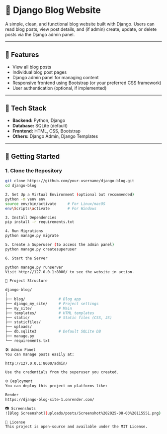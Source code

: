 # 📝 Django Blog Website

A simple, clean, and functional blog website built with Django. Users can read blog posts, view post details, and (if admin) create, update, or delete posts via the Django admin panel.

---

## 📌 Features

- View all blog posts
- Individual blog post pages
- Django admin panel for managing content
- Responsive frontend using Bootstrap (or your preferred CSS framework)
- User authentication (optional, if implemented)

---

## 🔧 Tech Stack

- **Backend:** Python, Django
- **Database:** SQLite (default)
- **Frontend:** HTML, CSS, Bootstrap
- **Others:** Django Admin, Django Templates

---

## 🚀 Getting Started

### 1. Clone the Repository

```bash
git clone https://github.com/your-username/django-blog.git
cd django-blog

2. Set Up a Virtual Environment (optional but recommended)
python -m venv env
source env/bin/activate     # For Linux/macOS
env\Scripts\activate        # For Windows

3. Install Dependencies
pip install -r requirements.txt

4. Run Migrations
python manage.py migrate

5. Create a Superuser (to access the admin panel)
python manage.py createsuperuser

6. Start the Server

python manage.py runserver
Visit http://127.0.0.1:8000/ to see the website in action.

📁 Project Structure

django-blog/
│
├── blog/               # Blog app
├── django_my_site/     # Project settings
├── my_site/            # Main
├── templates/          # HTML templates
├── static/             # Static files (CSS, JS)
├── staticfiles/
├── uploads/
├── db.sqlite3          # Default SQLite DB
├── manage.py
└── requirements.txt

🛠️ Admin Panel
You can manage posts easily at:

http://127.0.0.1:8000/admin/

Use the credentials from the superuser you created.

🌐 Deployment
You can deploy this project on platforms like:

Render
https://django-blog-site-1.onrender.com/

📷 Screenshots
![Blog Screenshot](uploads/posts/Screenshot%202025-08-03%20115551.png)

📄 License
This project is open-source and available under the MIT License.
